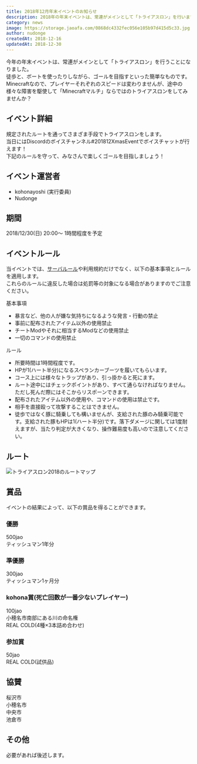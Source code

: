 ```yaml
---
title: 2018年12月年末イベントのお知らせ
description: 2018年の年末イベントは、常連がメインとして「トライアスロン」を行います。
category: news
image: https://storage.jaoafa.com/0868dc4332fec056e105b97d415d5c33.jpg
author: nudonge
createdAt: 2018-12-16
updatedAt: 2018-12-30
---
```


今年の年末イベントは、常連がメインとして「トライアスロン」を行うことになりました。  
徒歩と、ボートを使ったりしながら、ゴールを目指すといった簡単なものです。  
Minecraftなので、プレイヤーそれぞれのスピードは変わりませんが、途中の様々な障害を駆使して「Minecraftマルチ」ならではのトライアスロンをしてみませんか？

## イベント詳細

規定されたルートを通ってさまざま手段でトライアスロンをします。  
当日にはDiscordのボイスチャンネル#201812XmasEventでボイスチャットが行えます！  
下記のルールを守って、みなさんで楽しくゴールを目指しましょう！

## イベント運営者

- kohonayoshi (実行委員)
- Nudonge

## 期間

2018/12/30(日) 20:00～
1時間程度を予定

## イベントルール

当イベントでは、[サーバルール](/rule)や利用規約だけでなく、以下の基本事項とルールを適用します。  
これらのルールに違反した場合は処罰等の対象になる場合がありますのでご注意ください。

基本事項

- 暴言など、他の人が嫌な気持ちになるような発言・行動の禁止
- 事前に配布されたアイテム以外の使用禁止
- チートModやそれに相当するModなどの使用禁止
- 一切のコマンドの使用禁止

ルール

- 所要時間は1時間程度です。
- HPが1(ハート半分)になるスペランカーブーツを履いてもらいます。
- コース上には様々なトラップがあり、引っ掛かると死にます。
- ルート途中にはチェックポイントがあり、すべて通らなければなりません。ただし死んだ際にはそこからリスポーンできます。
- 配布されたアイテム以外の使用や、コマンドの使用は禁止です。
- 相手を直接殴って攻撃することはできません。
- 徒歩ではなく豚に騎乗しても構いませんが、支給された豚のみ騎乗可能です。支給された豚もHPは1(ハート半分)です。落下ダメージに関しては1度耐えますが、当たり判定が大きくなり、操作難易度も高いので注意してください。

## ルート

![トライアスロン2018のルートマップ](https://storage.jaoafa.com/703f0bcdbae3704506cbceae15ac7539.png)

## 賞品

イベントの結果によって、以下の賞品を得ることができます。

### 優勝

500jao  
ティッシュマン1年分

### 準優勝

300jao  
ティッシュマン1ヶ月分

### kohona賞(死亡回数が一番少ないプレイヤー)

100jao  
小穂名市南部にある川の命名権  
REAL COLD(4種×3本詰め合わせ)

### 参加賞

50jao  
REAL COLD(試供品)

## 協賛

桜沢市  
小穂名市  
中央市  
池倉市

## その他

必要があれば後述します。
